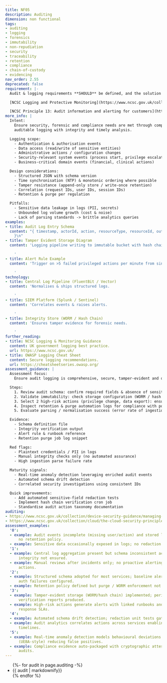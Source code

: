 ```yaml
---
title: NF05
description: Auditing
dimension: non functional
tags:
- auditing
- logging
- forensics
- immutability
- non-repudiation
- security
- traceability
- retention
- compliance
- chain-of-custody
- evidencing
nav_order: 2.55
deprecated: false
requirement: |-
  Audit & logging requirements **SHOULD** be defined, and the solution can support them.

  [NCSC Logging and Protective Monitoring](https://www.ncsc.gov.uk/collection/device-security-guidance/managing-deployed-devices/logging-and-protective-monitoring)

  [NCSC Principle 13: Audit information and alerting for customers](https://www.ncsc.gov.uk/collection/cloud/the-cloud-security-principles/principle-13-audit-information-and-alerting-for-customers)
more_info: |
  Intent:
    Ensure security, forensic and compliance needs are met through comprehensive
    auditable logging with integrity and timely analysis.

  Logging scope:
    - Authentication & authorisation events
    - Data access (read/write of sensitive entities)
    - Administrative actions / configuration changes
    - Security-relevant system events (process start, privilege escalation)
    - Business-critical domain events (financial, clinical actions)

  Design considerations:
    - Structured JSON with schema version
    - Time synchronisation (NTP) & monotonic ordering where possible
    - Tamper resistance (append-only store / write-once retention)
    - Correlation (request IDs, user IDs, session IDs)
    - Retention & purge per regulation

  Pitfalls:
    - Sensitive data leakage in logs (PII, secrets)
    - Unbounded log volume growth (cost & noise)
    - Lack of parsing standards -> brittle analytics queries
examples:
- title: Audit Log Entry Schema
  content: "{ timestamp, actorId, action, resourceType, resourceId, outcome, traceId
    }\n"
- title: Tamper Evident Storage Diagram
  content: 'Logging pipeline writing to immutable bucket with hash chain.

    '
- title: Alert Rule Example
  content: 'Trigger on >5 failed privileged actions per minute from single source.

    '
technology:
- title: Central Log Pipeline (FluentBit / Vector)
  content: 'Normalises & ships structured logs.

    '
- title: SIEM Platform (Splunk / Sentinel)
  content: 'Correlates events & raises alerts.

    '
- title: Integrity Store (WORM / Hash Chain)
  content: 'Ensures tamper evidence for forensic needs.

    '
further_reading:
- title: NCSC Logging & Monitoring Guidance
  content: UK government logging best practice.
  url: https://www.ncsc.gov.uk/
- title: OWASP Logging Cheat Sheet
  content: Secure logging recommendations.
  url: https://cheatsheetseries.owasp.org/
assessment_guidance: |
  Assessment focus:
    Ensure audit logging is comprehensive, secure, tamper-evident and operationally actionable.

  Steps:
    1. Review audit schema: confirm required fields & absence of sensitive data (sample 100 log lines automated scan).
    2. Validate immutability: check storage configuration (WORM / hash chaining) & recent integrity verification report.
    3. Select 2 high-risk actions (privilege change, data export): ensure alerts & runbooks exist, test their trigger conditions.
    4. Inspect retention & purge automation logs for compliance with policy.
    5. Evaluate parsing / normalisation success (error rate of ingestion pipeline, field population completeness).

  Evidence:
    - Schema definition file
    - Integrity verification output
    - Alert rule & runbook reference
    - Retention purge job log snippet

  Red flags:
    - Plaintext credentials / PII in logs
    - Manual integrity checks only (no automated assurance)
    - High ingestion parse failure rate

  Maturity signals:
    - Real-time anomaly detection leveraging enriched audit events
    - Automated schema drift detection
    - Correlated security investigations using consistent IDs

  Quick improvements:
    - Add automated sensitive-field redaction tests
    - Implement hash chain verification cron job
    - Standardise audit action taxonomy documentation
auditing:
- https://www.ncsc.gov.uk/collection/device-security-guidance/managing-deployed-devices/logging-and-protective-monitoring
- https://www.ncsc.gov.uk/collection/cloud/the-cloud-security-principles/principle-13-audit-information-and-alerting-for-customers
assessment_examples:
  '0':
  - example: Audit events incomplete (missing user/action) and stored locally with
      no retention policy.
  - example: Sensitive data occasionally exposed in logs; no redaction safeguards.
  '1':
  - example: Central log aggregation present but schema inconsistent across services;
      integrity not ensured.
  - example: Manual reviews after incidents only; no proactive alerting on critical
      actions.
  '2':
  - example: Structured schema adopted for most services; baseline alert rules for
      auth failures configured.
  - example: Retention policy defined but purge / WORM enforcement not validated.
  '3':
  - example: Tamper-evident storage (WORM/hash chain) implemented; periodic integrity
      verification reports produced.
  - example: High-risk actions generate alerts with linked runbooks and measurable
      response SLAs.
  '4':
  - example: Automated schema drift detection; redaction unit tests gate merges.
  - example: Audit analytics correlates actions across services enabling rapid forensic
      timelines.
  '5':
  - example: Real-time anomaly detection models behavioural deviations from baseline
      (UEBA-style) reducing false positives.
  - example: Compliance evidence auto-packaged with cryptographic attestations for
      audits.
---
```

<ul>
{%- for audit in page.auditing  -%}
<li>
{{ audit  | markdownify}}
</li>
{% endfor %}
<ul>
